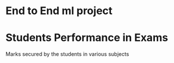 # End to End ml project
# Students Performance in Exams
Marks secured by the students in various subjects
